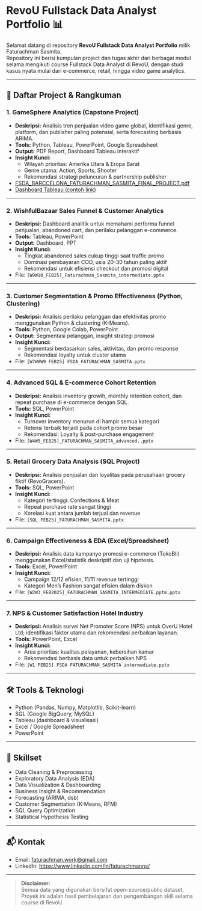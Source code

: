 # RevoU Fullstack Data Analyst Portfolio 📊

Selamat datang di repository **RevoU Fullstack Data Analyst Portfolio** milik Faturachman Sasmita.  
Repository ini berisi kumpulan project dan tugas akhir dari berbagai modul selama mengikuti course Fullstack Data Analyst di RevoU, dengan studi kasus nyata mulai dari e-commerce, retail, hingga video game analytics.

---

## 📑 Daftar Project & Rangkuman

### 1. **GameSphere Analytics (Capstone Project)**
- **Deskripsi:** Analisis tren penjualan video game global, identifikasi genre, platform, dan publisher paling potensial, serta forecasting berbasis ARIMA.
- **Tools:** Python, Tableau, PowerPoint, Google Spreadsheet
- **Output:** PDF Report, Dashboard Tableau interaktif
- **Insight Kunci:**  
  - Wilayah prioritas: Amerika Utara & Eropa Barat  
  - Genre utama: Action, Sports, Shooter  
  - Rekomendasi strategi peluncuran & partnership publisher  
- [FSDA_BARCCELONA_FATURACHMAN_SASMITA_FINAL_PROJECT.pdf](./FSDA_BARCCELONA_FATURACHMAN_SASMITA_FINAL_PROJECT.pdf)
- [Dashboard Tableau (contoh link)](https://public.tableau.com/views/DEEPP_17464267920070/Dashboard1)

---

### 2. **WishfulBazaar Sales Funnel & Customer Analytics**
- **Deskripsi:** Dashboard analitik untuk memahami performa funnel penjualan, abandoned cart, dan perilaku pelanggan e-commerce.
- **Tools:** Tableau, PowerPoint
- **Output:** Dashboard, PPT
- **Insight Kunci:**  
  - Tingkat abandoned sales cukup tinggi saat traffic promo  
  - Dominasi pembayaran COD, usia 20-30 tahun paling aktif  
  - Rekomendasi untuk efisiensi checkout dan promosi digital  
- File: `[W9W10_FEB25]_Faturachman_Sasmita_intermediate.pptx`

---

### 3. **Customer Segmentation & Promo Effectiveness (Python, Clustering)**
- **Deskripsi:** Analisis perilaku pelanggan dan efektivitas promo menggunakan Python & clustering (K-Means).
- **Tools:** Python, Google Colab, PowerPoint
- **Output:** Segmentasi pelanggan, insight strategi promosi
- **Insight Kunci:**  
  - Segmentasi berdasarkan sales, aktivitas, dan promo response  
  - Rekomendasi loyalty untuk cluster utama  
- File: `[W7W8W9 FEB25] FSDA_FATURACHMAN_SASMITA.pptx`

---

### 4. **Advanced SQL & E-commerce Cohort Retention**
- **Deskripsi:** Analisis inventory growth, monthly retention cohort, dan repeat purchase di e-commerce dengan SQL.
- **Tools:** SQL, PowerPoint
- **Insight Kunci:**  
  - Turnover inventory menurun di hampir semua kategori  
  - Retensi terbaik terjadi pada cohort promo besar  
  - Rekomendasi: Loyalty & post-purchase engagement  
- File: `[W4W5_FEB25]_FATURACHMAN_SASMITA_advanced..pptx`

---

### 5. **Retail Grocery Data Analysis (SQL Project)**
- **Deskripsi:** Analisis penjualan dan loyalitas pada perusahaan grocery fiktif (RevoGracers).
- **Tools:** SQL, PowerPoint
- **Insight Kunci:**  
  - Kategori tertinggi: Confections & Meat  
  - Repeat purchase rate sangat tinggi  
  - Korelasi kuat antara jumlah terjual dan revenue  
- File: `[SQL FEB25]_FATURACHMAN_SASMITA.pptx`

---

### 6. **Campaign Effectiveness & EDA (Excel/Spreadsheet)**
- **Deskripsi:** Analisis data kampanye promosi e-commerce (TokoBli) menggunakan Excel/statistik deskriptif dan uji hipotesis.
- **Tools:** Excel, PowerPoint
- **Insight Kunci:**  
  - Campaign 12/12 efisien, 11/11 revenue tertinggi  
  - Kategori Men’s Fashion sangat efisien dalam diskon  
- File: `[W2W3_FEB2025]_FATURACHMAN_SASMITA_INTERMEDIATE.pptm.pptx`

---

### 7. **NPS & Customer Satisfaction Hotel Industry**
- **Deskripsi:** Analisis survei Net Promoter Score (NPS) untuk OverU Hotel Ltd; identifikasi faktor utama dan rekomendasi perbaikan layanan.
- **Tools:** PowerPoint, Excel
- **Insight Kunci:**  
  - Area prioritas: kualitas pelayanan, kebersihan kamar  
  - Rekomendasi berbasis data untuk perbaikan NPS  
- File: `[W1 FEB25] FSDA FATURACHMAN_SASMITA intermediate.pptx`

---

## 🛠️ Tools & Teknologi

- Python (Pandas, Numpy, Matplotlib, Scikit-learn)
- SQL (Google BigQuery, MySQL)
- Tableau (dashboard & visualisasi)
- Excel / Google Spreadsheet
- PowerPoint

---

## 🚀 Skillset

- Data Cleaning & Preprocessing
- Exploratory Data Analysis (EDA)
- Data Visualization & Dashboarding
- Business Insight & Recommendation
- Forecasting (ARIMA, dsb)
- Customer Segmentation (K-Means, RFM)
- SQL Query Optimization
- Statistical Hypothesis Testing

---

## 📬 Kontak

- Email: faturachman.work@gmail.com
- LinkedIn: https://www.linkedin.com/in/faturachmanns/
---

> **Disclaimer:**  
> Semua data yang digunakan bersifat open-source/public dataset. Proyek ini adalah hasil pembelajaran dan pengembangan skill selama course di RevoU.

